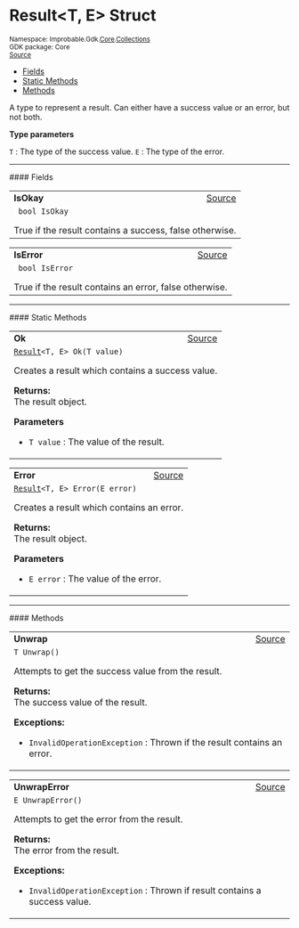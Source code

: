 
# Result&lt;T, E&gt; Struct
<sup>
Namespace: Improbable.Gdk.<a href="{{urlRoot}}/api/core-index">Core</a>.<a href="{{urlRoot}}/api/core/collections-index">Collections</a><br/>
GDK package: Core<br/>
<a href="https://www.github.com/spatialos/gdk-for-unity/blob/51790202/workers/unity/Packages/io.improbable.gdk.core/Collections/Result.cs/#L10">Source</a>
<style>
a code {
                    padding: 0em 0.25em!important;
}
code {
                    background-color: #ffffff!important;
}
</style>
</sup>
<nav id="pageToc" class="page-toc"><ul><li><a href="#fields">Fields</a>
<li><a href="#static-methods">Static Methods</a>
<li><a href="#methods">Methods</a>
</ul></nav>

</p>



<p>A type to represent a result. Can either have a success value or an error, but not both. </p>


</p>

<b>Type parameters</b>

<code>T</code> : The type of the success value.
<code>E</code> : The type of the error.







</p>
<hr style="width:100%; border-top-color:#d8d8d8" />
#### Fields


</p>




<table width="100%">
    <tr>
        <td style="border-right:none"><a id="isokay"></a><b>IsOkay</b></td>
        <td style="border-left:none; text-align:right"><a href="https://www.github.com/spatialos/gdk-for-unity/blob/51790202/workers/unity/Packages/io.improbable.gdk.core/Collections/Result.cs/#L20">Source</a></td>
    </tr>
    <tr>
        <td colspan="2">
<code> bool IsOkay</code></p>
True if the result contains a success, false otherwise. 

</td>
    </tr>
</table>


<table width="100%">
    <tr>
        <td style="border-right:none"><a id="iserror"></a><b>IsError</b></td>
        <td style="border-left:none; text-align:right"><a href="https://www.github.com/spatialos/gdk-for-unity/blob/51790202/workers/unity/Packages/io.improbable.gdk.core/Collections/Result.cs/#L25">Source</a></td>
    </tr>
    <tr>
        <td colspan="2">
<code> bool IsError</code></p>
True if the result contains an error, false otherwise. 

</td>
    </tr>
</table>






</p>
<hr style="width:100%; border-top-color:#d8d8d8" />
#### Static Methods


</p>




<table width="100%">
    <tr>
        <td style="border-right:none"><a id="ok-t"></a><b>Ok</b></td>
        <td style="border-left:none; text-align:right"><a href="https://www.github.com/spatialos/gdk-for-unity/blob/51790202/workers/unity/Packages/io.improbable.gdk.core/Collections/Result.cs/#L32">Source</a></td>
    </tr>
    <tr>
        <td colspan="2">
<code><a href="{{urlRoot}}/api/core/collections/result">Result</a>&lt;T, E&gt; Ok(T value)</code></p>
Creates a result which contains a success value. 
</p><b>Returns:</b></br>The result object.

</p>

<b>Parameters</b>

<ul>
<li><code>T value</code> : The value of the result.</li>
</ul>





</td>
    </tr>
</table>


<table width="100%">
    <tr>
        <td style="border-right:none"><a id="error-e"></a><b>Error</b></td>
        <td style="border-left:none; text-align:right"><a href="https://www.github.com/spatialos/gdk-for-unity/blob/51790202/workers/unity/Packages/io.improbable.gdk.core/Collections/Result.cs/#L46">Source</a></td>
    </tr>
    <tr>
        <td colspan="2">
<code><a href="{{urlRoot}}/api/core/collections/result">Result</a>&lt;T, E&gt; Error(E error)</code></p>
Creates a result which contains an error. 
</p><b>Returns:</b></br>The result object.

</p>

<b>Parameters</b>

<ul>
<li><code>E error</code> : The value of the error.</li>
</ul>





</td>
    </tr>
</table>





</p>
<hr style="width:100%; border-top-color:#d8d8d8" />
#### Methods


</p>




<table width="100%">
    <tr>
        <td style="border-right:none"><a id="unwrap"></a><b>Unwrap</b></td>
        <td style="border-left:none; text-align:right"><a href="https://www.github.com/spatialos/gdk-for-unity/blob/51790202/workers/unity/Packages/io.improbable.gdk.core/Collections/Result.cs/#L60">Source</a></td>
    </tr>
    <tr>
        <td colspan="2">
<code>T Unwrap()</code></p>
Attempts to get the success value from the result. 
</p><b>Returns:</b></br>The success value of the result.




</p>

<b>Exceptions:</b>

<ul>
<li><code>InvalidOperationException</code> : Thrown if the result contains an error.</li>
</ul>


</td>
    </tr>
</table>


<table width="100%">
    <tr>
        <td style="border-right:none"><a id="unwraperror"></a><b>UnwrapError</b></td>
        <td style="border-left:none; text-align:right"><a href="https://www.github.com/spatialos/gdk-for-unity/blob/51790202/workers/unity/Packages/io.improbable.gdk.core/Collections/Result.cs/#L75">Source</a></td>
    </tr>
    <tr>
        <td colspan="2">
<code>E UnwrapError()</code></p>
Attempts to get the error from the result. 
</p><b>Returns:</b></br>The error from the result.




</p>

<b>Exceptions:</b>

<ul>
<li><code>InvalidOperationException</code> : Thrown if result contains a success value.</li>
</ul>


</td>
    </tr>
</table>





